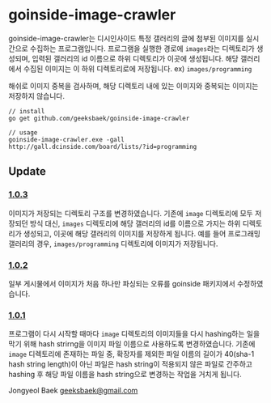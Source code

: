 # goinside-image-crawler

goinside-image-crawler는 디시인사이드 특정 갤러리의 글에 첨부된 이미지를 실시간으로 수집하는 프로그램입니다. 
프로그램을 실행한 경로에 `images`라는 디렉토리가 생성되며, 입력된 갤러리의 id 이름으로 하위 디렉토리가 이곳에 생성됩니다. 해당 갤러리에서 수집된 이미지는 이 하위 디렉토리로에 저장됩니다. ex) `images/programming`

해쉬로 이미지 중복을 검사하며, 해당 디렉토리 내에 있는 이미지와 중복되는 이미지는 저장하지 않습니다.

```
// install
go get github.com/geeksbaek/goinside-image-crawler

// usage
goinside-image-crawler.exe -gall http://gall.dcinside.com/board/lists/?id=programming
```

## Update

### [1.0.3](https://github.com/geeksbaek/goinside-image-crawler/releases/tag/1.0.3)
이미지가 저장되는 디렉토리 구조를 변경하였습니다. 기존에 `image` 디렉토리에 모두 저장되던 방식 대신, `images` 디렉토리에 해당 갤러리의 id를 이름으로 가지는 하위 디렉토리가 생성되고, 이곳에 해당 갤러리의 이미지를 저장하게 됩니다. 예를 들어 프로그래밍 갤러리의 경우, `images/programming` 디렉토리에 이미지가 저장됩니다.

### [1.0.2](https://github.com/geeksbaek/goinside-image-crawler/releases/tag/1.0.2)
일부 게시물에서 이미지가 처음 하나만 파싱되는 오류를 goinside 패키지에서 수정하였습니다. 

### [1.0.1](https://github.com/geeksbaek/goinside-image-crawler/releases/tag/1.0.1)
프로그램이 다시 시작할 때마다 `image` 디렉토리의 이미지들을 다시 hashing하는 일을 막기 위해 hash strirng을 이미지 파일 이름으로 사용하도록 변경하였습니다. 기존에 `image` 디렉토리에 존재하는 파일 중, 확장자를 제외한 파일 이름의 길이가 40(sha-1 hash string length)이 아닌 파일은 hash string이 적용되지 않은 파일로 간주하고 hashing 후 해당 파일 이름을 hash string으로 변경하는 작업을 거치게 됩니다.

Jongyeol Baek <geeksbaek@gmail.com>
